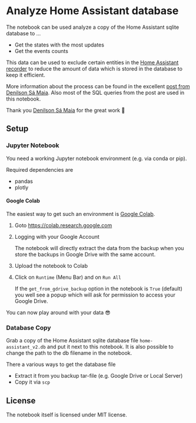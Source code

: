 # Analyze Home Assistant database

The notebook can be used analyze a copy of the Home Assistant sqlite database to ...

- Get the states with the most updates
- Get the events counts

This data can be used to exclude certain entities in the [Home Assistant recorder](https://www.home-assistant.io/integrations/recorder/#configure-filter) to reduce the amount of data which is stored in the database to keep it efficient.

More information about the process can be found in the excellent [post from Denilson Sá Maia](https://community.home-assistant.io/t/how-to-keep-your-recorder-database-size-under-control/295795).
Also most of the SQL queries from the post are used in this notebook.

Thank you [Denilson Sá Maia](https://github.com/denilsonsa) for the great work 🙏

## Setup

### Jupyter Notebook

You need a working Jupyter notebook environment (e.g. via conda or pip).

Required dependencies are

- pandas
- plotly

#### Google Colab

The easiest way to get such an environment is [Google Colab](https://colab.research.google.com).

1. Goto https://colab.research.google.com
2. Logging with your Google Account

   The notebook will directly extract the data from the backup when you store the backups in Google Drive with the same account.

3. Upload the notebook to Colab
4. Click on `Runtime` (Menu Bar) and on `Run All`

   If the `get_from_gdrive_backup` option in the notebook is `True` (default) you well see a popup which will ask for permission to access your Google Drive.

You can now play around with your data 😎

### Database Copy

Grab a copy of the Home Assistant sqlite database file `home-assistant_v2.db` and put it next to this notebook.
It is also possible to change the path to the db filename in the notebook.

There a various ways to get the database file

- Extract it from you backup tar-file (e.g. Google Drive or Local Server)
- Copy it via `scp`

## License

The notebook itself is licensed under MIT license.
